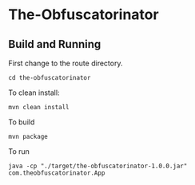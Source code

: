 # The-Obfuscatorinator

## Build and Running
First change to the route directory.

    cd the-obfuscatorinator

To clean install:

    mvn clean install

To build

    mvn package

To run

    java -cp "./target/the-obfuscatorinator-1.0.0.jar" com.theobfuscatorinator.App